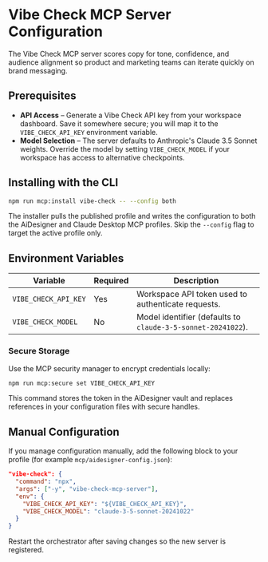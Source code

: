 # Vibe Check MCP Server Configuration

The Vibe Check MCP server scores copy for tone, confidence, and audience alignment so product and marketing teams can iterate quickly on brand messaging.

## Prerequisites

- **API Access** – Generate a Vibe Check API key from your workspace dashboard. Save it somewhere secure; you will map it to the `VIBE_CHECK_API_KEY` environment variable.
- **Model Selection** – The server defaults to Anthropic's Claude 3.5 Sonnet weights. Override the model by setting `VIBE_CHECK_MODEL` if your workspace has access to alternative checkpoints.

## Installing with the CLI

```bash
npm run mcp:install vibe-check -- --config both
```

The installer pulls the published profile and writes the configuration to both the AiDesigner and Claude Desktop MCP profiles. Skip the `--config` flag to target the active profile only.

## Environment Variables

| Variable             | Required | Description                                                  |
| -------------------- | -------- | ------------------------------------------------------------ |
| `VIBE_CHECK_API_KEY` | Yes      | Workspace API token used to authenticate requests.           |
| `VIBE_CHECK_MODEL`   | No       | Model identifier (defaults to `claude-3-5-sonnet-20241022`). |

### Secure Storage

Use the MCP security manager to encrypt credentials locally:

```bash
npm run mcp:secure set VIBE_CHECK_API_KEY
```

This command stores the token in the AiDesigner vault and replaces references in your configuration files with secure handles.

## Manual Configuration

If you manage configuration manually, add the following block to your profile (for example `mcp/aidesigner-config.json`):

```json
"vibe-check": {
  "command": "npx",
  "args": ["-y", "vibe-check-mcp-server"],
  "env": {
    "VIBE_CHECK_API_KEY": "${VIBE_CHECK_API_KEY}",
    "VIBE_CHECK_MODEL": "claude-3-5-sonnet-20241022"
  }
}
```

Restart the orchestrator after saving changes so the new server is registered.
